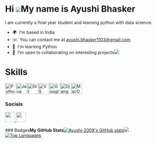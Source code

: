 Hi ![](https://user-images.githubusercontent.com/18350557/176309783-0785949b-9127-417c-8b55-ab5a4333674e.gif)My name is Ayushi Bhasker
======================================================================================================================================

I am currently a final year student and learning python with data science.

*   🌍  I'm based in India
*   ✉️  You can contact me at [ayushi.bhasker1103@gmail.com](mailto:ayushi.bhasker1103@gmail.com)
*   🧠  I'm learning Python
*   🤝  I'm open to collaborating on interesting projects<a href="https://www.github.com/Ayushi-2009" target="_blank" rel="noreferrer"><img
                  src="https://img.shields.io/github/followers/Ayushi-2009?logo=github&style=for-the-badge&color=84cc16&labelColor=000000" /></a>
  
# Skills 


<a href="https://www.python.org/" target="_blank" rel="noreferrer"><img src="https://raw.githubusercontent.com/danielcranney/readme-generator/main/public/icons/skills/python-colored.svg" width="36" height="36" alt="Python" /></a><a href="https://www.oracle.com/java/" target="_blank" rel="noreferrer"><img src="https://raw.githubusercontent.com/danielcranney/readme-generator/main/public/icons/skills/java-colored.svg" width="36" height="36" alt="Java" /></a><a href="https://git-scm.com/" target="_blank" rel="noreferrer"><img src="https://raw.githubusercontent.com/danielcranney/readme-generator/main/public/icons/skills/git-colored.svg" width="36" height="36" alt="Git" /></a><a href="https://code.visualstudio.com/" target="_blank" rel="noreferrer"><img src="https://raw.githubusercontent.com/danielcranney/readme-generator/main/public/icons/skills/visualstudiocode.svg" width="36" height="36" alt="VS Code" /></a><a href="https://cloud.google.com/" target="_blank" rel="noreferrer"><img src="https://raw.githubusercontent.com/danielcranney/readme-generator/main/public/icons/skills/googlecloud-colored.svg" width="36" height="36" alt="Google Cloud" /></a><a href="https://www.djangoproject.com/" target="_blank" rel="noreferrer"><img src="https://raw.githubusercontent.com/danielcranney/readme-generator/main/public/icons/skills/django-colored.svg" width="36" height="36" alt="Django" /></a><a href="https://apple.com" target="_blank" rel="noreferrer"><img src="https://raw.githubusercontent.com/danielcranney/readme-generator/main/public/icons/skills/macos-colored.svg" width="36" height="36" alt="MacOS" /></a>

### Socials
<a href="https://www.github.com/Ayushi-2009" target="_blank" rel="noreferrer">
                    <picture>
                    <source media="(prefers-color-scheme: dark)" srcset="https://raw.githubusercontent.com/danielcranney/readme-generator/main/public/icons/socials/github-dark.svg" />
                    <source media="(prefers-color-scheme: light)" srcset="https://raw.githubusercontent.com/danielcranney/readme-generator/main/public/icons/socials/github.svg" />
                    <img src="https://raw.githubusercontent.com/danielcranney/readme-generator/main/public/icons/socials/github.svg" width="32" height="32" />
                    </picture>
                    </a>
                      <a href="https://www.linkedin.com/in/ayushi-bhasker-51572228a" target="_blank" rel="noreferrer">
                    <picture>
                    <source media="(prefers-color-scheme: dark)" srcset="https://raw.githubusercontent.com/danielcranney/readme-generator/main/public/icons/socials/linkedin-dark.svg" />
                    <source media="(prefers-color-scheme: light)" srcset="https://raw.githubusercontent.com/danielcranney/readme-generator/main/public/icons/socials/linkedin.svg" />
                    <img src="https://raw.githubusercontent.com/danielcranney/readme-generator/main/public/icons/socials/linkedin.svg" width="32" height="32" />
                    </picture>
                    </a></p>### Badges<b>My GitHub Stats</b><a
                      href="http://www.github.com/Ayushi-2009"><img src="https://github-readme-stats.vercel.app/api?username=Ayushi-2009&show_icons=true&hide=&count_private=true&title_color=0891b2&text_color=a855f7&icon_color=84cc16&bg_color=000000&hide_border=true&show_icons=true" alt="Ayushi-2009's GitHub stats" /></a><a
                      href="http://www.github.com/Ayushi-2009"><img
                  src="https://github-readme-streak-stats.herokuapp.com/?user=Ayushi-2009&stroke=a855f7&background=000000&ring=0891b2&fire=0891b2&currStreakNum=a855f7&currStreakLabel=0891b2&sideNums=a855f7&sideLabels=a855f7&dates=a855f7&hide_border=true" /></a><a href="https://github.com/Ayushi-2009" align="left"><img src="https://github-readme-stats.vercel.app/api/top-langs/?username=Ayushi-2009&langs_count=10&title_color=0891b2&text_color=a855f7&icon_color=84cc16&bg_color=000000&hide_border=true&locale=en&custom_title=Top%20%Languages" alt="Top Languages" /></a>
